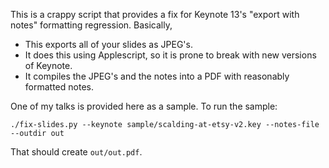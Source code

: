 This is a crappy script that provides a fix for Keynote 13's "export with notes" formatting regression. Basically,

* This exports all of your slides as JPEG's.
* It does this using Applescript, so it is prone to break with new versions of Keynote.
* It compiles the JPEG's and the notes into a PDF with reasonably formatted notes.

One of my talks is provided here as a sample. To run the sample:

    ./fix-slides.py --keynote sample/scalding-at-etsy-v2.key --notes-file --outdir out

That should create `out/out.pdf`.
